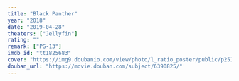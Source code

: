 ```yaml
---
title: "Black Panther"
year: "2018"
date: "2019-04-28"
theaters: ["Jellyfin"]
rating: ""
remark: ["PG-13"]
imdb_id: "tt1825683"
cover: "https://img9.doubanio.com/view/photo/l_ratio_poster/public/p2512123434.jpg"
douban_url: "https://movie.douban.com/subject/6390825/"
---
```

